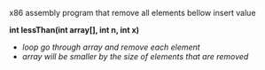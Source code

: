 x86 assembly program that remove all elements bellow insert value

**int lessThan(int array[], int n, int x)**

* *loop go through array and remove each element*
* *array will be smaller by the size of elements that are removed*
